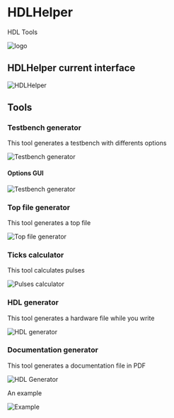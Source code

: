 # HDLHelper
 HDL Tools

![logo](./img/logo/logo4.png)


## HDLHelper current interface
![HDLHelper](./img/HDLHelper.png)

## Tools

### Testbench generator
This tool generates a testbench with differents options

![Testbench generator](./img/testbench_generator.png)

#### Options GUI

![Testbench generator](./img/testbench_preferences.png)

### Top file generator

This tool generates a top file 

![Top file generator](./img/Top_file_generator.png)

### Ticks calculator

This tool calculates pulses

![Pulses calculator](./img/pulses_calculator.gif)

### HDL generator

This tool generates a hardware file while you write

![HDL generator](./img/HDL_generator.gif)

### Documentation generator

This tool generates a documentation file in PDF

![HDL Generator](./img/Documentation_generator.png)

An example

![Example](./img/example_documentation.png)


